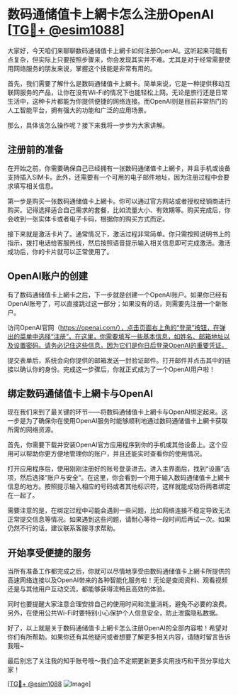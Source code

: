 # 数码通储值卡上網卡怎么注册OpenAI [[TG💪+ @esim1088](https://t.me/s/esim1088)]

大家好，今天咱们来聊聊数码通储值卡上網卡如何注册OpenAI。这听起来可能有点复杂，但实际上只要按照步骤来，你会发现其实并不难。尤其是对于经常需要使用网络服务的朋友来说，掌握这个技能是非常有用的。

首先，我们需要了解什么是数码通储值卡上網卡。简单来说，它是一种提供移动互联网服务的产品，让你在没有Wi-Fi的情况下也能轻松上网。无论是旅行还是日常生活中，这种卡片都能为你提供便捷的网络连接。而OpenAI则是目前非常热门的人工智能平台，拥有强大的功能和广泛的应用场景。

那么，具体该怎么操作呢？接下来我将一步步为大家讲解。

## 注册前的准备

在开始之前，你需要确保自己已经拥有一张数码通储值卡上網卡，并且手机或设备支持插入SIM卡。此外，还需要有一个可用的电子邮件地址，因为注册过程中会要求填写相关信息。

第一步是购买一张数码通储值卡上網卡。你可以通过官方网站或者授权经销商进行购买。记得选择适合自己需求的套餐，比如流量大小、有效期等。购买完成后，你会收到一张实体卡或者电子卡码，根据你的购买方式而定。

接下来就是激活卡片了。通常情况下，激活过程非常简单。你只需按照说明书上的指示，拨打电话给客服热线，然后按照语音提示输入相关信息即可完成激活。激活成功后，你的卡片就可以正常使用了。

## OpenAI账户的创建

有了数码通储值卡上網卡之后，下一步就是创建一个OpenAI账户。如果你已经有OpenAI账号了，可以直接跳过这一部分；如果没有的话，则需要先注册一个新账户。

访问OpenAI官网（https://openai.com/），点击页面右上角的“登录”按钮，在弹出的菜单中选择“注册”。在这里，你需要填写一些基本信息，如姓名、邮箱地址以及设置密码。请务必记住这些信息，因为它们是你日后登录OpenAI的重要凭证。

提交表单后，系统会向你提供的邮箱发送一封验证邮件。打开邮件并点击其中的链接以确认你的身份。完成这一步骤后，你就正式成为了一个OpenAI用户啦！

## 绑定数码通储值卡上網卡与OpenAI

现在我们来到了最关键的环节——将数码通储值卡上網卡与OpenAI绑定起来。这一步是为了确保你在使用OpenAI服务时能够顺利地通过数码通储值卡上網卡获取所需的网络资源。

首先，你需要下载并安装OpenAI官方应用程序到你的手机或其他设备上。这个应用可以帮助你更方便地管理你的账户，并且还能实时查看你的使用情况。

打开应用程序后，使用刚刚注册好的账号登录进去。进入主界面后，找到“设置”选项，然后选择“账户与安全”。在这里，你会看到一个用于输入数码通储值卡上網卡信息的地方。按照提示输入相应的号码或者其他标识符，这样就能成功将两者绑定在一起了。

需要注意的是，在绑定过程中可能会遇到一些问题，比如网络连接不稳定导致无法正常提交信息等情况。如果遇到这些问题，请耐心等待一段时间后再试一次。如果仍然不行的话，建议联系客服寻求帮助。

## 开始享受便捷的服务

当所有准备工作都完成之后，你就可以尽情地享受由数码通储值卡上網卡所提供的高速网络连接以及OpenAI带来的各种智能化服务啦！无论是查阅资料、观看视频还是与其他用户互动交流，都能够获得流畅且高效的体验。

同时也要提醒大家注意合理安排自己的使用时间和流量消耗，避免不必要的浪费。另外，在使用公共Wi-Fi时要特别小心保护个人信息安全，防止泄露隐私数据。

好了，以上就是关于数码通储值卡上網卡怎么注册OpenAI的全部内容啦！希望对你们有所帮助。如果你还有其他疑问或者想要了解更多相关内容，请随时留言告诉我哦~

最后别忘了关注我的知乎账号哦～我们会不定期更新更多实用技巧和干货分享给大家！

[[TG💪+ @esim1088](https://t.me/s/esim1088) ![Image](https://i.postimg.cc/4NQfJmqS/Snipaste-2025-05-13-00-14-12.png)]